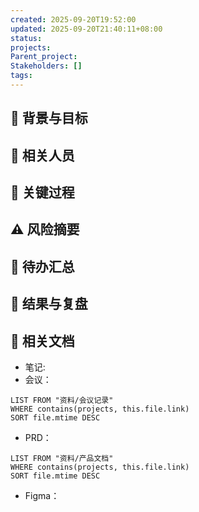 ```yaml
---
created: 2025-09-20T19:52:00
updated: 2025-09-20T21:40:11+08:00
status:
projects:
Parent_project:
Stakeholders: []
tags:
---
```


## 📅 背景与目标

## 👥 相关人员

## 🔄 关键过程

## ⚠️ 风险摘要

## 📌 待办汇总

## 🏁 结果与复盘

## 🔗 相关文档

- 笔记:
- 会议：

```dataview
LIST FROM "资料/会议记录"
WHERE contains(projects, this.file.link)
SORT file.mtime DESC
```

- PRD：

```dataview
LIST FROM "资料/产品文档"
WHERE contains(projects, this.file.link)
SORT file.mtime DESC
```

- Figma：
